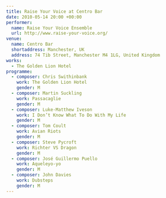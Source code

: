 ```yaml
---
title: Raise Your Voice at Centro Bar
date: 2010-05-14 20:00 +00:00
performer:
  name: Raise Your Voice Ensemble
  url: http://www.raise-your-voice.org/
venue:
  name: Centro Bar
  shortaddress: Manchester, UK
  address: 74 Tib Street, Manchester M4 1LG, United Kingdom
works:
  - The Golden Lion Hotel
programme:
  - composer: Chris Swithinbank
    work: The Golden Lion Hotel
    gender: M
  - composer: Martin Suck­ling
    work: Pas­sacaglie
    gender: M
  - composer: Luke-Matthew Iveson
    work: I Don’t Know What To Do With My Life
    gender: M
  - composer: Tom Coult
    work: Avian Riots
    gender: M
  - composer: Steve Pycroft
    work: Richter VS Dragon
    gender: M
  - composer: José Guillermo Puello
    work: Aqueleyo-yo
    gender: M
  - composer: John Davies
    work: Dub­steps
    gender: M
---
```

